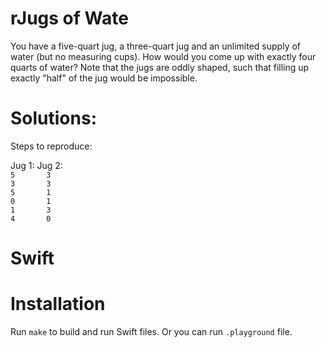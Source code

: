 # rJugs of Wate
You have a five-quart jug, a three-quart jug and an unlimited supply of water (but no measuring cups). How would you come up with exactly four quarts of water? Note that the jugs are oddly shaped, such that filling up exactly "half" of the jug would be impossible.

# Solutions:
Steps to reproduce:  
  
Jug 1: Jug 2:  
`5       3`  
`3       3`  
`5       1`  
`0       1`  
`1       3`  
`4       0`  

# Swift

# Installation
Run `make` to build and run Swift files. Or you can run `.playground` file.